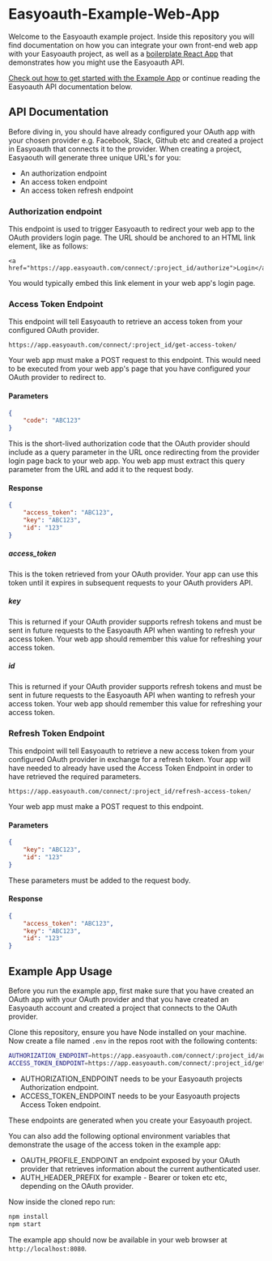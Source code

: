 # Easyoauth-Example-Web-App
Welcome to the Easyoauth example project. Inside this repository you will find documentation on how you can integrate your own front-end web app with your Easyoauth project, as well as a [boilerplate React App](#Example-App-Usage) that demonstrates how you might use the Easyoauth API.

[Check out how to get started with the Example App](#Example-App-Usage) or continue reading the Easyoauth API documentation below.

## API Documentation
Before diving in, you should have already configured your OAuth app with your chosen provider e.g. Facebook, Slack, Github etc and created a project in Easyoauth that connects it to the provider.
When creating a project, Easyaouth will generate three unique URL's for you:

- An authorization endpoint
- An access token endpoint
- An access token refresh endpoint

### Authorization endpoint
This endpoint is used to trigger Easyoauth to redirect your web app to the OAuth providers login page.
The URL should be anchored to an HTML link element, like as follows:

```
<a href="https://app.easyoauth.com/connect/:project_id/authorize">Login</a>
```

You would typically embed this link element in your web app's login page.

### Access Token Endpoint
This endpoint will tell Easyoauth to retrieve an access token from your configured OAuth provider.

```
https://app.easyoauth.com/connect/:project_id/get-access-token/
```

Your web app must make a POST request to this endpoint. This would need to be executed from your web app's page that
you have configured your OAuth provider to redirect to.

#### Parameters
```json
{
    "code": "ABC123"
}
```
This is the short-lived authorization code that the OAuth provider should include as a query parameter in the URL once redirecting from the provider login page back to your web app. You web app must extract this query parameter from the URL and add it to the request body.

#### Response
```json
{
    "access_token": "ABC123",
    "key": "ABC123",
    "id": "123"
}
```

##### access_token
This is the token retrieved from your OAuth provider. Your app can use this token until it expires in subsequent requests to your OAuth providers API.

##### key
This is returned if your OAuth provider supports refresh tokens and must be sent in future requests to the Easyoauth API when wanting to refresh your access token. Your web app should remember this value for refreshing your access token.

##### id
This is returned if your OAuth provider supports refresh tokens and must be sent in future requests to the Easyoauth API when wanting to refresh your access token. Your web app should remember this value for refreshing your access token.

### Refresh Token Endpoint
This endpoint will tell Easyoauth to retrieve a new access token from your configured OAuth provider in exchange for a refresh token.
Your app will have needed to already have used the Access Token Endpoint in order to have retrieved the required parameters.

```
https://app.easyoauth.com/connect/:project_id/refresh-access-token/
```

Your web app must make a POST request to this endpoint.

#### Parameters
```json
{
    "key": "ABC123",
    "id": "123"
}
```

These parameters must be added to the request body.

#### Response
```json
{
    "access_token": "ABC123",
    "key": "ABC123",
    "id": "123"
}
```

## Example App Usage
Before you run the example app, first make sure that you have created an OAuth app with your OAuth provider
and that you have created an Easyoauth account and created a project that connects to the OAuth provider.

Clone this repository, ensure you have Node installed on your machine.
Now create a file named `.env` in the repos root with the following contents:

```sh
AUTHORIZATION_ENDPOINT=https://app.easyoauth.com/connect/:project_id/authorize/
ACCESS_TOKEN_ENDPOINT=https://app.easyoauth.com/connect/:project_id/get-access-token/
```

- AUTHORIZATION_ENDPOINT needs to be your Easyoauth projects Authorization endpoint.
- ACCESS_TOKEN_ENDPOINT needs to be your Easyoauth projects Access Token endpoint.

These endpoints are generated when you create your Easyoauth project.

You can also add the following optional environment variables that demonstrate the usage of the access token in the example app:

- OAUTH_PROFILE_ENDPOINT an endpoint exposed by your OAuth provider that retrieves information about the current authenticated user.
- AUTH_HEADER_PREFIX for example - Bearer or token etc etc, depending on the OAuth provider.

Now inside the cloned repo run:

```sh
npm install
npm start
```

The example app should now be available in your web browser at `http://localhost:8080`.

